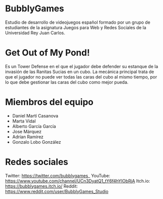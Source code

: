 # BubblyGames
Estudio de desarrollo de videojuegos español formado por un grupo de estudiantes de la asignatura Juegos para Web y Redes Sociales de la Universidad Rey Juan Carlos.

# Get Out of My Pond!

Es un Tower Defense en el que el jugador debe defender su estanque de la invasión de las Ranitas Sucias en un cubo. La mecánica principal trata de que el jugador no puede ver todas las caras del cubo al mismo tiempo, por lo que debe gestionar las caras del cubo como mejor pueda.

# Miembros del equipo

- Daniel Martí Casanova
- Marta Vidal
- Alberto García García
- Jose Márquez
- Adrían Ramírez
- Gonzalo Lobo González

# Redes sociales

Twitter: https://twitter.com/bubblygames_
YouTube: https://www.youtube.com/channel/UCn3DyatQ1_tY6f4hYlObRjA
Itch.io: https://bubblygames.itch.io/
Reddit: https://www.reddit.com/user/BubblyGames_Studio
